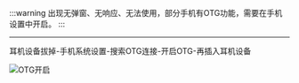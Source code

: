 :::warning
出现无弹窗、无响应、无法使用，部分手机有OTG功能，需要在手机设置中开启。
:::

---

耳机设备拔掉-手机系统设置-搜索OTG连接-开启OTG-再插入耳机设备

![OTG开启](https://bu.dusays.com/2024/10/28/671ef9e5bb6cb.png)
